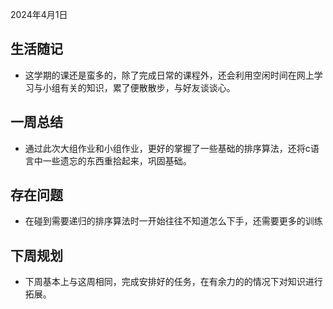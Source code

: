 2024年4月1日
## 生活随记
* 这学期的课还是蛮多的，除了完成日常的课程外，还会利用空闲时间在网上学习与小组有关的知识，累了便散散步，与好友谈谈心。
## 一周总结
* 通过此次大组作业和小组作业，更好的掌握了一些基础的排序算法，还将c语言中一些遗忘的东西重拾起来，巩固基础。
## 存在问题
* 在碰到需要递归的排序算法时一开始往往不知道怎么下手，还需要更多的训练
## 下周规划
* 下周基本上与这周相同，完成安排好的任务，在有余力的的情况下对知识进行拓展。